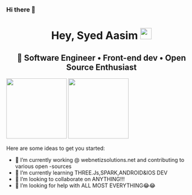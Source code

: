 ### Hi there 👋
<h1 align="center">Hey, Syed Aasim <img src="https://raw.githubusercontent.com/aemmadi/aemmadi/master/wave.gif" width="30px"></h1> 
<h2 align="center"> 🚀 Software Engineer • Front-end dev • Open Source Enthusiast </h2>


<!--**aasim-syed/aasim-syed** is a ✨ _special_ ✨ repository because its `README.md` (this file) appears on your GitHub profile.-->
 <img src="https://octodex.github.com/images/daftpunktocat-thomas.gif" height="160px" width="160px"> <img src="https://octodex.github.com/images/daftpunktocat-guy.gif" height="160px" width="160px">

Here are some ideas to get you started:

- 🔭 I’m currently working @ webnetizsolutions.net and contributing to various open -sources
- 🌱 I’m currently learning THREE.Js,SPARK,ANDROID&IOS DEV
- 👯 I’m looking to collaborate on ANYTHING!!!
- 🤔 I’m looking for help with ALL MOST EVERYTHING😂😂
